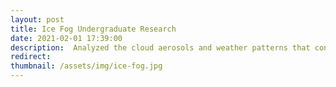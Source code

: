 ```yaml
---
layout: post
title: Ice Fog Undergraduate Research
date: 2021-02-01 17:39:00
description:  Analyzed the cloud aerosols and weather patterns that contribute to the formation of low altitude ice fog, which has historically been difficult to simulate for climate models and aviation weather predictions. LIDAR sateliete imagery was collected from NASA's CALIPSO earth observation satellite as it made passes above a research station in northern Alaska. 
redirect: 
thumbnail: /assets/img/ice-fog.jpg
---
```


